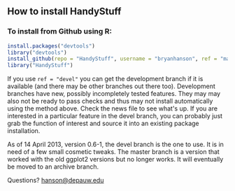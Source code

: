 
## How to install HandyStuff

### To install from Github using R:

````r
install.packages("devtools")
library("devtools")
install_github(repo = "HandyStuff", username = "bryanhanson", ref = "master")
library("HandyStuff")
````
If you use `ref = "devel"` you can get the development branch if it is available (and there may be other branches out there too).  Development branches have new, possibly incompletely tested features.  They may may also not be ready to pass checks and thus may not install automatically using the method above.  Check the news file to see what's up.  If you are interested in a particular feature in the devel branch, you can probably just grab the function of interest and source it into an existing package installation.

As of 14 April 2013, version 0.6-1, the devel branch is the one to use.  It is in need of a few small cosmetic tweaks.  The master branch is a version that worked with the old ggplot2 versions but no longer works.  It will eventually be moved to an archive branch.

Questions?  hanson@depauw.edu